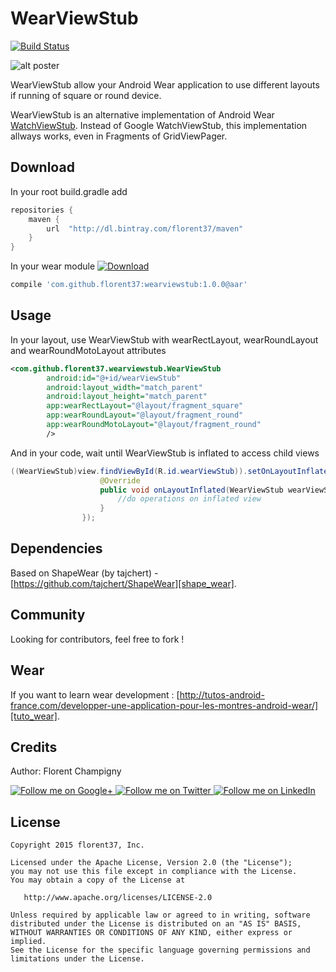 WearViewStub
=======

[![Build Status](https://travis-ci.org/florent37/WearViewStub.svg?branch=master)](https://travis-ci.org/florent37/WearViewStub)

![alt poster](https://raw.githubusercontent.com/florent37/WearViewStub/master/wear/src/main/res/drawable/background_small.jpg)

WearViewStub allow your Android Wear application to use different layouts if running of square or round device.

WearViewStub is an alternative implementation of Android Wear [WatchViewStub][watch_view_stub].
Instead of Google WatchViewStub, this implementation allways works, even in Fragments of GridViewPager.

Download
--------

In your root build.gradle add
```groovy
repositories {
    maven {
        url  "http://dl.bintray.com/florent37/maven"
    }
}
```

In your wear module [ ![Download](https://api.bintray.com/packages/florent37/maven/WearViewStub/images/download.svg) ](https://bintray.com/florent37/maven/WearViewStub/_latestVersion)
```groovy
compile 'com.github.florent37:wearviewstub:1.0.0@aar'
```

Usage
--------

In your layout, use WearViewStub with wearRectLayout, wearRoundLayout and wearRoundMotoLayout attributes

```xml
<com.github.florent37.wearviewstub.WearViewStub
        android:id="@+id/wearViewStub"
        android:layout_width="match_parent"
        android:layout_height="match_parent"
        app:wearRectLayout="@layout/fragment_square"
        app:wearRoundLayout="@layout/fragment_round"
        app:wearRoundMotoLayout="@layout/fragment_round"
        />
```

And in your code, wait until WearViewStub is inflated to access child views

```java
((WearViewStub)view.findViewById(R.id.wearViewStub)).setOnLayoutInflatedListener(new WearViewStub.OnLayoutInflatedListener() {
                    @Override
                    public void onLayoutInflated(WearViewStub wearViewStub) {
                        //do operations on inflated view
                    }
                });
```

Dependencies
--------

Based on ShapeWear (by tajchert) - [https://github.com/tajchert/ShapeWear][shape_wear].

Community
--------

Looking for contributors, feel free to fork !

Wear
--------

If you want to learn wear development : [http://tutos-android-france.com/developper-une-application-pour-les-montres-android-wear/][tuto_wear].

Credits
-------

Author: Florent Champigny

<a href="https://plus.google.com/+florentchampigny">
  <img alt="Follow me on Google+"
       src="https://raw.githubusercontent.com/florent37/DaVinci/master/mobile/src/main/res/drawable-hdpi/gplus.png" />
</a>
<a href="https://twitter.com/florent_champ">
  <img alt="Follow me on Twitter"
       src="https://raw.githubusercontent.com/florent37/DaVinci/master/mobile/src/main/res/drawable-hdpi/twitter.png" />
</a>
<a href="https://www.linkedin.com/profile/view?id=297860624">
  <img alt="Follow me on LinkedIn"
       src="https://raw.githubusercontent.com/florent37/DaVinci/master/mobile/src/main/res/drawable-hdpi/linkedin.png" />
</a>


License
--------

    Copyright 2015 florent37, Inc.

    Licensed under the Apache License, Version 2.0 (the "License");
    you may not use this file except in compliance with the License.
    You may obtain a copy of the License at

       http://www.apache.org/licenses/LICENSE-2.0

    Unless required by applicable law or agreed to in writing, software
    distributed under the License is distributed on an "AS IS" BASIS,
    WITHOUT WARRANTIES OR CONDITIONS OF ANY KIND, either express or implied.
    See the License for the specific language governing permissions and
    limitations under the License.


[snap]: https://oss.sonatype.org/content/repositories/snapshots/
[android_doc]: https://developer.android.com/training/wearables/data-layer/assets.html
[tuto_wear]: http://tutos-android-france.com/developper-une-application-pour-les-montres-android-wear/
[shape_wear]: https://github.com/tajchert/ShapeWear
[watch_view_stub]: https://developer.android.com/samples/WatchViewStub/index.html